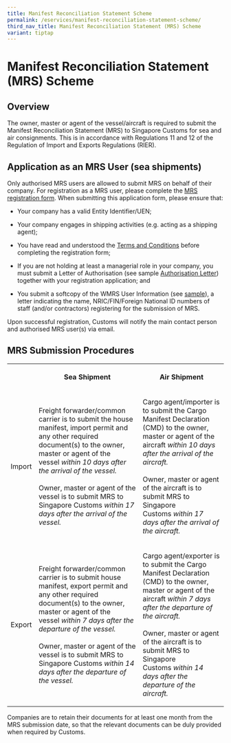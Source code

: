 ```yaml
---
title: Manifest Reconciliation Statement Scheme
permalink: /eservices/manifest-reconciliation-statement-scheme/
third_nav_title: Manifest Reconciliation Statement (MRS) Scheme
variant: tiptap
---
```

<h1>Manifest Reconciliation Statement (MRS) Scheme</h1>
<h2>Overview</h2>
<p>The owner, master or agent of the vessel/aircraft is required to submit
the Manifest Reconciliation Statement (MRS) to Singapore Customs for sea
and air consignments. This is in accordance with Regulations 11 and 12
of the Regulation of Import and Exports Regulations (RIER).</p>
<h2>Application as an MRS User (sea shipments)</h2>
<p>Only authorised MRS users are allowed to submit MRS on behalf of their
company. For registration as a MRS user, please complete the <a href="https://go.gov.sg/mrs-registration-form" rel="noopener noreferrer nofollow" target="_blank">MRS registration form</a>.
When submitting this application form, please ensure that:</p>
<ul data-tight="true" class="tight">
<li>
<p>Your company has a valid Entity Identifier/UEN;</p>
</li>
<li>
<p>Your company engages in shipping activities (e.g. acting as a shipping
agent);</p>
</li>
<li>
<p>You have read and understood the <a href="/eservices/manifest-reconciliation-statement-scheme/manifest-reconciliation-statement-scheme-terms-and-conditions" rel="noopener noreferrer nofollow" target="_blank">Terms and Conditions</a> before
completing the registration form;</p>
</li>
<li>
<p>If you are not holding at least a managerial role in your company, you
must submit a Letter of Authorisation (see sample <a href="/files/eservices/mrs_letter_of_authorisation_2019.docx" rel="noopener noreferrer nofollow" target="_blank">Authorisation Letter</a>)
together with your registration application; and</p>
</li>
<li>
<p>You submit a softcopy of the WMRS User Information (see <a href="/files/eservices/sample-letter.docx" rel="noopener noreferrer nofollow" target="_blank">sample</a>),
a letter indicating the name, NRIC/FIN/Foreign National ID numbers of staff
(and/or contractors) registering for the submission of MRS.</p>
</li>
</ul>
<p>Upon successful registration, Customs will notify the main contact person
and authorised MRS user(s) via email.</p>
<h2>MRS Submission Procedures</h2>
<table style="minWidth: 75px">
<colgroup>
<col>
<col>
<col>
</colgroup>
<tbody>
<tr>
<th rowspan="1" colspan="1">
<p></p>
</th>
<th rowspan="1" colspan="1">
<p>Sea Shipment</p>
</th>
<th rowspan="1" colspan="1">
<p>Air Shipment</p>
</th>
</tr>
<tr>
<td rowspan="1" colspan="1">
<p>Import</p>
</td>
<td rowspan="1" colspan="1">
<p>Freight forwarder/common carrier is to submit the house manifest, import
permit and any other required document(s) to the owner, master or agent
of the vessel&nbsp;<em>within 10 days after the arrival of the vessel.</em> 
<br>
<br>Owner, master or agent of the vessel is to submit MRS to Singapore Customs&nbsp;<em>within 17 days after the arrival of the vessel.</em>
</p>
</td>
<td rowspan="1" colspan="1">
<p>Cargo agent/importer is to submit the Cargo Manifest Declaration (CMD)
to the owner, master or agent of the aircraft&nbsp;<em>within 10 days after the arrival of the aircraft.</em> 
<br>
<br>Owner, master or agent of the aircraft is to submit MRS to Singapore Customs&nbsp;<em>within 17 days after the arrival of the aircraft.</em>
</p>
</td>
</tr>
<tr>
<td rowspan="1" colspan="1">
<p>Export</p>
</td>
<td rowspan="1" colspan="1">
<p>Freight forwarder/common carrier is to submit house manifest, export permit
and any other required document(s) to the owner, master or agent of the
vessel&nbsp;<em>within 7 days after the departure of the vessel.</em> 
<br>
<br>Owner, master or agent of the vessel is to submit MRS to Singapore Customs&nbsp;<em>within 14 days after the departure of the vessel.</em>
</p>
</td>
<td rowspan="1" colspan="1">
<p>Cargo agent/exporter is to submit the Cargo Manifest Declaration (CMD)
to the owner, master or agent of the aircraft&nbsp;<em>within 7 days after the departure of the aircraft.</em> 
<br>
<br>Owner, master or agent of the aircraft is to submit MRS to Singapore Customs&nbsp;<em>within 14 days after the departure of the aircraft.</em>
</p>
</td>
</tr>
</tbody>
</table>
<p>Companies are to retain their documents for at least one month from the
MRS submission date, so that the relevant documents can be duly provided
when required by Customs.</p>